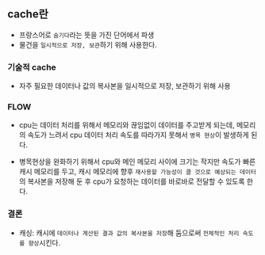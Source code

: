 ## cache란

- 프랑스어로 `숨기다`라는 뜻을 가진 단어에서 파생
- 물건을 `일시적으로 저장, 보관`하기 위해 사용한다.

### 기술적 cache

- 자주 필요한 데이터나 값의 복사본을 일시적으로 저장, 보관하기 위해 사용

### FLOW

- cpu는 데이터 처리를 위해서 메모리와 끊임없이 데이터를 주고받게 되는데, 메모리의 속도가 느려서 cpu 데이터 처리 속도를 따라가지 못해서 `병목 현상`이 발생하게 된다.

- 병목현상을 완화하기 위해서 cpu와 메인 메모리 사이에 크기는 작지만 속도가 빠른 캐시 메모리를 두고, 캐시 메모리에 향후 `재사용할 가능성이 클 것으로 예상되는 데이터`의 복사본을 저장해 둔 후 cpu가 요청하는 데이터를 바로바로 전달할 수 있도록 한다.

### 결론

- 캐싱: 캐시에 `데이터나 계산된 결과 값의 복사본을 저장`해 둠으로써 `전체적인 처리 속도를 향상`시킨다.
